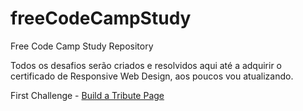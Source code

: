 # freeCodeCampStudy

Free Code Camp Study Repository

Todos os desafios serão criados e resolvidos aqui até a adquirir o certificado de Responsive Web Design, aos poucos vou atualizando.


First Challenge - [Build a Tribute Page](https://www.freecodecamp.org/learn/responsive-web-design/responsive-web-design-projects/build-a-tribute-page)
